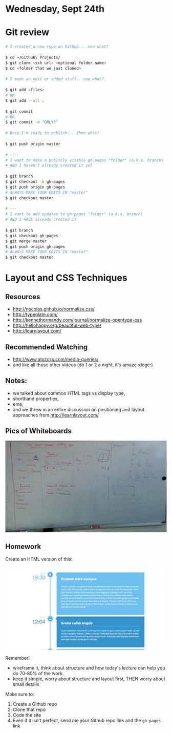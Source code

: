 # Wednesday, Sept 24th

# Git review
```sh
# I created a new repo on Github... now what?

$ cd ~/Github\ Projects/
$ git clone <ssh url> <optional folder name>
$ cd <folder that we just cloned>

# I made an edit or added stuff.. now what?

$ git add <files>
# OR
$ git add --all .

$ git commit
# OR
$ git commit -m "ORLY?"

# Once I'm ready to publish... then what?

$ git push origin master

# ----
# I want to make a publicly visible gh-pages "folder" (a.k.a. branch)
# AND I haven't already created it yet

$ git branch
$ git checkout -b gh-pages
$ git push origin gh-pages
# ALWAYS MAKE YOUR EDITS IN "master"
$ git checkout master

# ---
# I want to add updates to gh-pages "folder" (a.k.a. branch)
# AND I HAVE already created it

$ git branch
$ git checkout gh-pages
$ git merge master
$ git push origin gh-pages
# ALWAYS MAKE YOUR EDITS IN "master"
$ git checkout master
```

# Layout and CSS Techniques

## Resources

- http://necolas.github.io/normalize.css/
- http://typeplate.com/
- http://kennethormandy.com/journal/normalize-opentype-css
- http://hellohappy.org/beautiful-web-type/
- http://learnlayout.com/

## Recommended Watching

- http://www.atozcss.com/media-queries/
- and like all those other videos (do 1 or 2 a night, it's amaze :doge:)

## Notes:

- we talked about common HTML tags vs display type,
- shorthand properties,
- ems,
- and we threw in an entire discussion on positioning and layout approaches from http://learnlayout.com/

## Pics of Whiteboards

![The most common HTML tags and their default layouts](./examples/whiteboards/1.jpg)

## Homework

Create an HTML version of this:

![timeline](./examples/extras/timeline.png)

Remember!

- wireframe it, think about structure and how today's lecture can help you do 70-80% of the work.
- keep it simple, worry about structure and layout first, THEN worry about small details

Make sure to:

1. Create a Github repo
2. Clone that repo
3. Code the site
4. Even if it isn't perfect, send me your Github repo link and the `gh-pages` link

